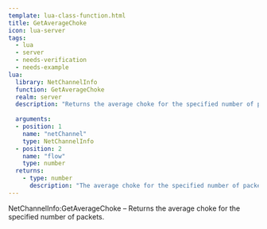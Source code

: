 ```yaml
---
template: lua-class-function.html
title: GetAverageChoke
icon: lua-server
tags:
  - lua
  - server
  - needs-verification
  - needs-example
lua:
  library: NetChannelInfo
  function: GetAverageChoke
  realm: server
  description: "Returns the average choke for the specified number of packets."
  
  arguments:
  - position: 1
    name: "netChannel"
    type: NetChannelInfo
  - position: 2
    name: "flow"
    type: number
  returns:
    - type: number
      description: "The average choke for the specified number of packets."
---
```


<div class="lua__search__keywords">
NetChannelInfo:GetAverageChoke &#x2013; Returns the average choke for the specified number of packets.
</div>
